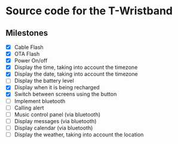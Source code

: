 # Source code for the T-Wristband

## Milestones
- [x] Cable Flash
- [x] OTA Flash
- [x] Power On/off
- [x] Display the time, taking into account the timezone
- [x] Display the date, taking into account the timezone
- [ ] Display the battery level
- [x] Display when it is being recharged
- [x] Switch between screens using the button
- [ ] Implement bluetooth
- [ ] Calling alert
- [ ] Music control panel (via bluetooth)
- [ ] Display messages (via bluetooth)
- [ ] Display calendar (via bluetooth)
- [ ] Display the weather, taking into account the location
